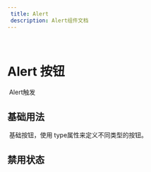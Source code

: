 ```yaml
---
 title: Alert
 description: Alert组件文档
---
```

 ​
 ​
 # Alert 按钮
 ​
  Alert触发
 ​
 ## 基础用法
 ​
 基础按钮，使用 type属性来定义不同类型的按钮。
 ​
 <preview path="../demo/Alert/Basic.vue" title="基础用法" description="Alert 组件的基础用法"></preview>
 ​
 ## 禁用状态
  